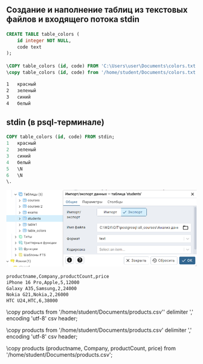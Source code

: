 ## Создание и наполнение таблиц из текстовых файлов и входящего потока stdin 


```sql
CREATE TABLE table_colors (
    id integer NOT NULL,
    code text
);

\COPY table_colors (id, code) FROM 'C:\Users\user\Documents\colors.txt' ; ;
\copy table_colors (id, code) from '/home/student/Documents/colors.txt';

```

```txt
1	красный
2	зеленый
3	синий
4	белый
```

## stdin (в psql-терминале) 

```sql
COPY table_colors (id, code) FROM stdin;
1	красный
2	зеленый
3	синий
4	белый
5	\N
6	\N
\.
```

![alt text](img/image-8.png)


```csv
productname,Company,productCount,price
iPhone 16 Pro,Apple,5,12000
Galaxy A35,Samsung,2,24000
Nokia G21,Nokia,2,26000
HTC U24,HTC,6,38000
```


\copy products from '/home/student/Documents/products.csv'' delimiter ',' encoding 'utf-8' csv header;

\copy products from '/home/student/Documents/products.csv' delimiter ',' encoding 'utf-8' csv header;

\copy products (productname, Company, productCount, price) from '/home/student/Documents/products.csv';